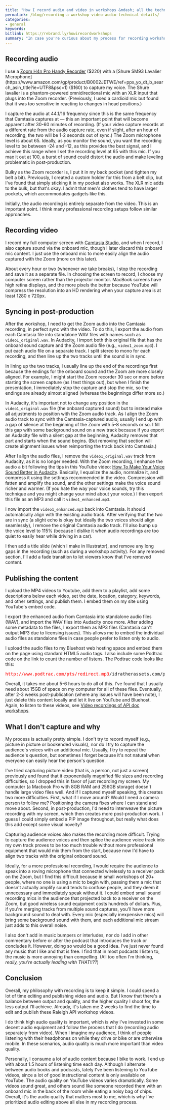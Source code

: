 ```yaml
---
title: "How I record audio and video in workshops &mdash; all the technical details, equipment, software, post-production techniques, and publishing methods"
permalink: /blog/recording-a-workshop-video-audio-technical-details/
categories:
- general
keywords:
bitlink: https://rebrand.ly/howirecordworkshops
summary: "In case you're curious about my process for recording workshops and producing the videos, such as in <a href='https://idratherbewriting.com/learnapidoc/docapis_course_videos.html'>Video recordings of API doc workshops</a>, I've detailed the process here. In short, I capture the screen video and audio separately and then combine them in post-production. There's room for improvement in my approach &mdash; mainly to capture audience voices and picture in picture, but this tends to require more work than it's worth."
---
```


## Recording audio

I use a [Zoom H4n Pro Handy Recorder](https://www.amazon.com/Zoom-H4N-Digital-Multitrack-Recorder/dp/B01DPOXS8I) ($220) with a [Shure SM93 Lavalier Microphone](https://www.amazon.com/gp/product/B0002JETWE/ref=ppx_yo_dt_b_search_asin_title?ie=UTF8&psc=1) ($160) to capture my voice. The Shure lavalier is a phantom-powered omnidirectional mic with an XLR input that plugs into the Zoom recorder. (Previously, I used a cardioid mic but found that it was too sensitive in reacting to changes in head positions.)

I capture the audio at 44.1/16 frequency since this is the same frequency that Camtasia captures at &mdash; this an important point that will become apparent after 30-60 minutes of recording. (If your video capture records at a different rate from the audio capture rate, even if slight, after an hour of recording, the two will be 1-2 seconds out of sync.) The Zoom microphone level is about 65. Ideally, as you monitor the sound, you want the recording level to be between -24 and -12, as this provides the best signal, and I achieve this range when I set the recording level at 65 with this mic. If you max it out at 100, a burst of sound could distort the audio and make leveling problematic in post-production.

Bulky as the Zoom recorder is, I put it in my back pocket (and tighten my belt a bit). Previously, I created a custom holder for this from a belt clip, but I've found that simply sticking it in my pocket also works. The XLR mic adds to the bulk, but that's okay. I admit that men's clothes tend to have larger pockets, which accommodates gadgets like this.

Initially, the audio recording is entirely separate from the video. This is an important point. I think many professional recording setups follow similar approaches.

## Recording video

I record my full computer screen with [Camtasia Studio](https://www.techsmith.com/video-editor.html), and when I record, I also capture sound via the onboard mic, though I later discard this onboard mic content. I just use the onboard mic to more easily align the audio captured with the Zoom (more on this later).

About every hour or two (whenever we take breaks), I stop the recording and save it as a separate file. In choosing the screen to record, I choose my computer screen rather than the projector monitor. MacBook screens have high retina displays, and the more pixels the better because YouTube will compress the resolution into an HD rendering when your capture area is at least 1280 x 720px.

## Syncing in post-production

After the workshop, I need to get the Zoom audio into the Camtasia recording, in perfect sync with the video. To do this, I export the audio from each Camtasia file into standalone WAV files with names such as `video1_original.wav`. In Audacity, I import both this original file that has the onboard sound capture and the Zoom audio file (e.g., `video1_zoom.mp3`). I put each audio file on a separate track. I split stereo to mono for each recording, and then line up the two tracks until the sound is in sync.

In lining up the two tracks, I usually line up the end of the recordings first because the endings for the onboard sound and the Zoom are more closely aligned. For example, I might start the Zoom recorder 30 sec or more before starting the screen capture (as I test things out), but when I finish the presentation, I immediately stop the capture and stop the mic, so the endings are already almost aligned (whereas the beginnings differ more so.)  

In Audacity, it's important not to change any position in the `video1_original.wav` file (the onboard captured sound) but to instead make all adjustments to position with the Zoom audio track. As I align the Zoom audio track to sync with the Camtasia-captured audio, usually I end up with a gap of silence at the beginning of the Zoom with 5-8 seconds or so. I fill this gap with some background sound on a new track because if you export an Audacity file with a silent gap at the beginning, Audacity removes that part and starts when the sound begins. (But removing that section will create alignment issues when reimporting the track back into Camtasia.)

After I align the audio files, I remove the `video1_original.wav` track from Audacity, as it is no longer needed. With the Zoom recording, I enhance the audio a bit following the tips in this YouTube video: [How To Make Your Voice Sound Better in Audacity](https://www.youtube.com/watch?v=dQCB72S64L4). Basically, I equalize the audio, normalize it, and compress it using the settings recommended in the video. Compression will fatten and amplify the sound, and the other settings make the voice sound richer and warmer. (If you hate the way your voice sounds, try this technique and you might change your mind about your voice.) I then export this file as an MP3 and call it `video1_enhanced.mp3`.

I now import the `video1_enhanced.mp3` back into Camtasia. It should automatically align with the existing audio track. After verifying that the two are in sync (a slight echo is okay but ideally the two voices should align seamlessly), I remove the original Camtasia audio track. I'll also bump up the voice level to 115% (because I dislike it when audio recordings are too quiet to easily hear while driving in a car).

I then add a title slide (which I make in Illustrator), and remove any long gaps in the recording (such as during a workshop activity). For any removed section, I'll add a fade transition to let viewers know that I've removed content.

## Publishing the content

I upload the MP4 videos to Youtube, add them to a playlist, add some descriptions below each video, set the date, location, category, keywords, and other settings, and publish them. I embed them on my site using YouTube's embed code.

I export the enhanced audio from Camtasia into standalone audio files (WAV), and import the WAV files into Audacity once more. After adding some metadata to the files, I export them as MP3 files (Camtasia can't output MP3 due to licensing issues). This allows me to embed the individual audio files as standalone files in case people prefer to listen only to audio.

I upload the audio files to my Bluehost web hosting space and embed them on the page using standard HTML5 audio tags. I also include some Podtrac code on the link to count the number of listens. The Podtrac code looks like this:

<pre>
<span style="color: red">http://www.podtrac.com/pts/redirect.mp3</span>/idratherassets.com/podcasts/raleighapidoc/apiworkshopvid3.mp3
</pre>

Overall, it takes me about 5-6 hours to do all of this. I've found that I usually need about 15GB of space on my computer for all of these files. Eventually, after 2-3 weeks post-publication (where any issues will have been note), I just delete this content locally and let it live on YouTube and Bluehost. Again, to listen to these videos, see <a href='https://idratherbewriting.com/learnapidoc/docapis_course_videos.html'>Video recordings of API doc workshops</a>.

## What I don't capture and why

My process is actually pretty simple. I don't try to record myself (e.g., picture in picture or bookended visuals), nor do I try to capture the audience's voices with an additional mic. Usually, I try to repeat the audience's question, but sometimes I forget because it's not natural when everyone can easily hear the person's question.

I've tried capturing picture video (that is, a person, not just a screen) previously and found that it exponentially magnified file sizes and recording difficulties, so I dropped this in favor of just recording my screen. My computer (a Macbook Pro with 8GB RAM and 256GB storage) doesn't handle large video files well. And if I captured myself speaking, this creates two more difficulties. First, what if I move around? Would I need a camera person to follow me? Positioning the camera fixes where I can stand and move about. Second, in post-production, I'd need to interweave the picture recording with my screen, which then creates more post-production work. I guess I could simply embed a PIP image throughout, but really what does this add except some visual novelty?

Capturing audience voices also makes the recording more difficult. Trying to capture the audience voices and then splice the audience voice track into my own track proves to be too much trouble without more professional equipment that would mix them from the start, because now I'd have to align two tracks with the original onboard sound.

Ideally, for a more professional recording, I would require the audience to speak into a roving microphone that connected wirelessly to a receiver pack on the Zoom, but I find this difficult because in small workshops of 20+ people, where no one is using a mic to begin with, passing them a mic that doesn't actually amplify sound tends to confuse people, and they deem it unnecessary and immediately speak without it. I could embed small sound recording mics in the audience that projected back to a receiver on the Zoom, but good wireless sound equipment costs hundreds of dollars. Plus, if you're merging tracks from multiple sound captures, you'll have more background sound to deal with. Every mic (especially inexpensive mics) will bring some background sound with them, and each additional mic stream just adds to this overall noise.

I also don't add in music bumpers or interludes, nor do I add in other commentary before or after the podcast that introduces the track or concludes it. However, doing so would be a good idea. I've just never found any music that I like and that is free. I find that in most podcasts I listen to, the music is more annoying than compelling. (All too often I'm thinking, *really, you're actually leading with THAT!!??*)

## Conclusion

Overall, my philosophy with recording is to keep it simple. I could spend a lot of time editing and publishing video and audio. But I know that there's a balance between output and quality, and the higher quality I shoot for, the less output I'll achieve. Already, it's taken me 2 weeks to find the time to edit and publish these Raleigh API workshop videos.

I do think high audio quality is important, which is why I've invested in some decent audio equipment and follow the process that I do (recording audio separately from video). When I imagine my audience, I think of people listening with their headphones on while they drive or bike or are otherwise mobile. In these scenarios, audio quality is much more important than video quality.

Personally, I consume a lot of audio content because I bike to work. I end up with about 1.5 hours of listening time each day. Although I alternate between audio books and podcasts, lately I've been listening to YouTube videos, since a lot of good instructional content is only available on YouTube. The audio quality on YouTube videos varies dramatically. Some videos sound great, and others sound like someone recorded them with an onboard mic in the back of the room while eating a noisy bag of chips. Overall, it's the audio quality that matters most to me, which is why I've prioritized audio editing above all else in my recording process.
